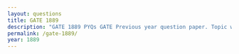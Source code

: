 ```yaml
---
layout: questions
title: GATE 1889
description: "GATE 1889 PYQs GATE Previous year question paper. Topic wise gate questions."
permalink: /gate-1889/
year: 1889
---
```


